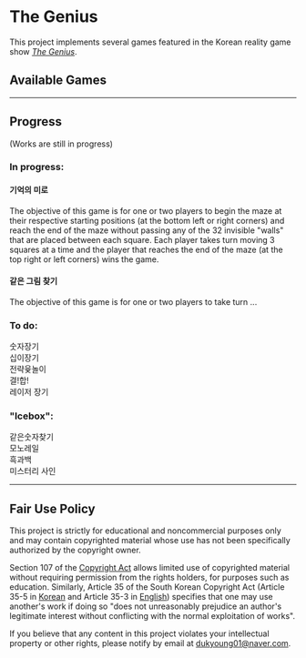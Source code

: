 # The Genius

This project implements several games featured in the Korean reality game show _[The Genius](https://en.wikipedia.org/wiki/The_Genius_(TV_series))_.

## Available Games

<hr>

## Progress
(Works are still in progress)

### In progress:

#### 기억의 미로
The objective of this game is for one or two players to begin the maze at their respective starting positions (at the bottom left or right corners) and reach the end of the maze without passing any of the 32 invisible "walls" that are placed between each square. Each player takes turn moving 3 squares at a time and the player that reaches the end of the maze (at the top right or left corners) wins the game.

#### 같은 그림 찾기
The objective of this game is for one or two players to take turn ...

### To do:<br>
숫자장기<br>
십이장기<br>
전략윷놀이<br>
결!합!<br>
레이저 장기

### "Icebox":<br>
같은숫자찾기<br>
모노레일<br>
흑과백<br>
미스터리 사인

<hr>

## Fair Use Policy

This project is strictly for educational and noncommercial purposes only and may contain copyrighted material whose use has not been specifically authorized by the copyright owner.

Section 107 of the [Copyright Act](https://www.copyright.gov/fair-use/more-info.html) allows limited use of copyrighted material without requiring permission from the rights holders, for purposes such as education. Similarly, Article 35 of the South Korean Copyright Act (Article 35-5 in [Korean](https://www.law.go.kr/%EB%B2%95%EB%A0%B9/%EC%A0%80%EC%9E%91%EA%B6%8C%EB%B2%95) and Article 35-3 in [English](https://www.law.go.kr/LSW/lsInfoP.do?lsiSeq=192474&viewCls=engLsInfoR#0000)) specifies that one may use another's work if doing so "does not unreasonably prejudice an author's legitimate interest without conflicting with the normal exploitation of works".

If you believe that any content in this project violates your intellectual property or other rights, please notify by email at dukyoung01@naver.com.
